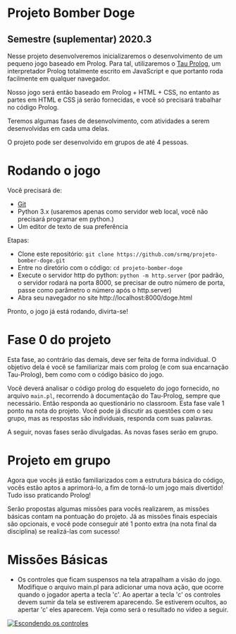 # Projeto Bomber Doge
## Semestre (suplementar) 2020.3

Nesse projeto desenvolveremos inicializaremos o desenvolvimento de um pequeno
jogo baseado em Prolog. Para tal, utilizaremos o 
[Tau Prolog](http://www.tau-prolog.org/), um interpretador
Prolog totalmente escrito em JavaScript e que portanto roda facilmente em
qualquer navegador.

Nosso jogo será então baseado em Prolog + HTML + CSS, no entanto as partes
em HTML e CSS já serão fornecidas, e você só precisará trabalhar no
código Prolog. 

Teremos algumas fases de desenvolvimento, com atividades a serem desenvolvidas
em cada uma delas.

O projeto pode ser desenvolvido em grupos de até 4 pessoas.

# Rodando o jogo

Você precisará de:
* [Git](https://github.com/srmq/projeto-bomber-doge)
* Python 3.x (usaremos apenas como servidor web local, você não precisará
programar em python.)
* Um editor de texto de sua preferência

Etapas:
* Clone este repositório: `git clone https://github.com/srmq/projeto-bomber-doge.git`
* Entre no diretório com o código: `cd projeto-bomber-doge`
* Execute o servidor http do python: `python -m http.server` 
(por padrão, o servidor rodará na porta 8000, se precisar de outro número de
porta, passe como parâmetro o número após o http.server)
* Abra seu navegador no site http://localhost:8000/doge.html 

Pronto, o jogo já está rodando, divirta-se!

# Fase 0 do projeto

Esta fase, ao contrário das demais, deve ser feita de forma individual.
O objetivo dela é você se familiarizar mais com prolog (e com sua
encarnação Tau-Prolog), bem como com o código básico do jogo.

Você deverá analisar o código prolog do esqueleto do jogo fornecido,
no arquivo `main.pl`, recorrendo à documentação do Tau-Prolog, sempre
que necessário. Então responda ao questionário no classroom. Esta fase
vale 1 ponto na nota do projeto. Você pode já discutir as questões
com o seu grupo, mas as respostas são individuais, responda com
suas palavras.

A seguir, novas fases serão divulgadas. As novas fases serão em grupo.

# Projeto em grupo

Agora que vocês já estão familiarizados com a estrutura básica do código,
vocês estão aptos a aprimorá-lo, a fim de torná-lo um jogo mais
divertido! Tudo isso praticando Prolog!

Serão propostas algumas missões para vocês realizarem, as missões
básicas contam na pontuação do projeto. Já as missões finais
especiais são opcionais, e você pode conseguir até 1 ponto extra
(na nota final da disciplina) se realizá-las com sucesso!

# Missões Básicas

* Os controles que ficam suspensos na tela atrapalham a visão do
  jogo. Modifique o arquivo main.pl para adicionar uma nova ação,
  que ocorre quando o jogador aperta a tecla 'c'. Ao apertar a
  tecla 'c' os controles devem sumir da tela se estiverem aparecendo.
  Se estiverem ocultos, ao apertar 'c' eles aparecem. Veja como 
  será o resultado no vídeo a seguir.

[![Escondendo os controles](http://img.youtube.com/vi/OOhle5iMbWU/0.jpg)](https://www.youtube.com/watch?v=OOhle5iMbWU "Escondendo os controles")  
